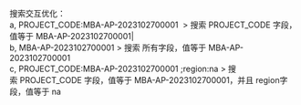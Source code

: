 搜索交互优化：  
a, PROJECT_CODE:MBA-AP-2023102700001  > 搜索 PROJECT_CODE 字段，值等于 MBA-AP-2023102700001|  
b, MBA-AP-2023102700001 > 搜索 所有字段，值等于 MBA-AP-2023102700001  
c, PROJECT_CODE:MBA-AP-2023102700001 ;region:na > 搜索 PROJECT_CODE 字段，值等于 MBA-AP-2023102700001，并且 region字段，值等于 na
